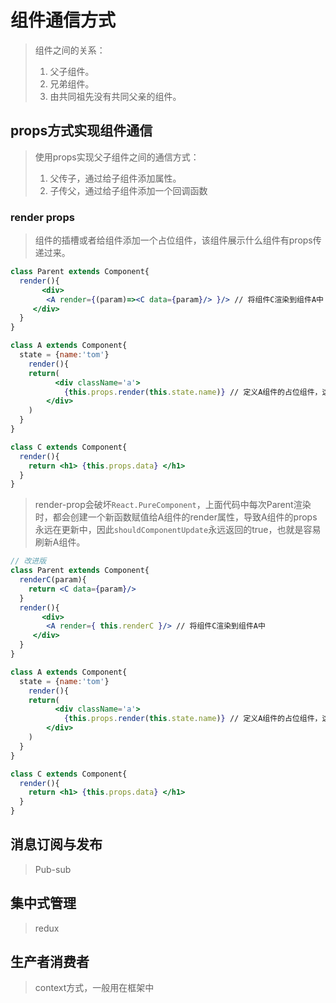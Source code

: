 # 组件通信方式

> 组件之间的关系：
>
> 1. 父子组件。
> 2. 兄弟组件。
> 3. 由共同祖先没有共同父亲的组件。

## props方式实现组件通信

> 使用props实现父子组件之间的通信方式：
>
> 1. 父传子，通过给子组件添加属性。
> 2. 子传父，通过给子组件添加一个回调函数

### render props

> 组件的插槽或者给组件添加一个占位组件，该组件展示什么组件有props传递过来。

```jsx
class Parent extends Component{
  render(){
 	   <div>
      	<A render={(param)=><C data={param}/> }/> // 将组件C渲染到组件A中
     </div>
  }
}

class A extends Component{
  state = {name:'tom'}
	render(){
    return(
	      <div className='a'>
      		{this.props.render(this.state.name)} // 定义A组件的占位组件，这里展示什么有父组件传递过来。
      	</div>
    )
  }
}

class C extends Component{
  render(){
    return <h1> {this.props.data} </h1>
  }
}
```

> render-prop会破坏`React.PureComponent`，上面代码中每次Parent渲染时，都会创建一个新函数赋值给A组件的render属性，导致A组件的props永远在更新中，因此`shouldComponentUpdate`永远返回的true，也就是容易刷新A组件。

```jsx
// 改进版
class Parent extends Component{
  renderC(param){
    return <C data={param}/>
  }
  render(){
 	   <div>
      	<A render={ this.renderC }/> // 将组件C渲染到组件A中
     </div>
  }
}

class A extends Component{
  state = {name:'tom'}
	render(){
    return(
	      <div className='a'>
      		{this.props.render(this.state.name)} // 定义A组件的占位组件，这里展示什么有父组件传递过来。
      	</div>
    )
  }
}

class C extends Component{
  render(){
    return <h1> {this.props.data} </h1>
  }
}
```



## 消息订阅与发布

> Pub-sub

## 集中式管理

> redux

## 生产者消费者

> context方式，一般用在框架中

